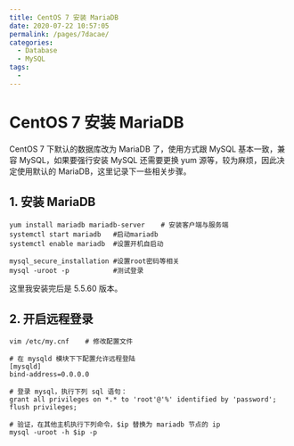 ```yaml
---
title: CentOS 7 安装 MariaDB
date: 2020-07-22 10:57:05
permalink: /pages/7dacae/
categories: 
  - Database
  - MySQL
tags: 
  - 
---
```

# CentOS 7 安装 MariaDB

CentOS 7 下默认的数据库改为 MariaDB 了，使用方式跟 MySQL 基本一致，兼容 MySQL，如果要强行安装 MySQL 还需要更换 yum 源等，较为麻烦，因此决定使用默认的 MariaDB，这里记录下一些相关步骤。

## 1. 安装 MariaDB

```vim
yum install mariadb mariadb-server    # 安装客户端与服务端
systemctl start mariadb   #启动mariadb
systemctl enable mariadb  #设置开机自启动

mysql_secure_installation #设置root密码等相关
mysql -uroot -p           #测试登录
```

这里我安装完后是 5.5.60 版本。

## 2. 开启远程登录

```vim
vim /etc/my.cnf    # 修改配置文件

# 在 mysqld 模块下下配置允许远程登陆
[mysqld]
bind-address=0.0.0.0

# 登录 mysql，执行下列 sql 语句：
grant all privileges on *.* to 'root'@'%' identified by 'password';
flush privileges;

# 验证，在其他主机执行下列命令，$ip 替换为 mariadb 节点的 ip
mysql -uroot -h $ip -p
```



